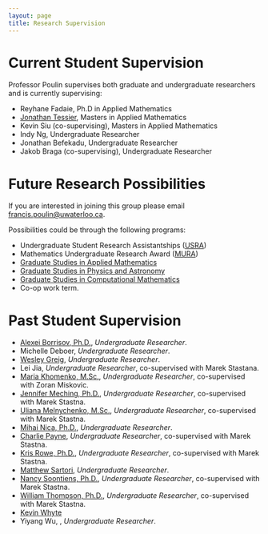 ```yaml
---
layout: page
title: Research Supervision
---
```


# Current Student Supervision

Professor Poulin supervises both graduate and undergraduate researchers and is currently supervising:

- Reyhane Fadaie, Ph.D in Applied Mathematics
- [Jonathan Tessier](https://jonathan-tessier.github.io/), Masters in Applied Mathematics
- Kevin Siu (co-supervising), Masters in Applied Mathematics
- Indy Ng, Undergraduate Researcher
- Jonathan Befekadu, Undergraduate Researcher 
- Jakob Braga (co-supervising), Undergraduate Researcher 

# Future Research Possibilities

If you are interested in joining this group please email <francis.poulin@uwaterloo.ca>.  

Possibilities could be through the following programs:

* Undergraduate Student Research Assistantships ([USRA](https://uwaterloo.ca/applied-mathematics/current-undergraduates/undergraduate-research-opportunities))
* Mathematics Undergraduate Research Award ([MURA](https://uwaterloo.ca/math/research/research-information-students/mathematics-undergraduate-research-award-mura))
* [Graduate Studies in Applied Mathematics](https://uwaterloo.ca/applied-mathematics/graduate-students)
* [Graduate Studies in Physics and Astronomy](https://uwaterloo.ca/physics-astronomy/graduate-studies)
* [Graduate Studies in Computational Mathematics](https://uwaterloo.ca/computational-mathematics/future-masters-students)
* Co-op work term.

# Past Student Supervision

* [Alexei Borrisov, Ph.D.](https://www.researchgate.net/profile/Alexei-Borissov), _Undergraduate Researcher_.
* Michelle Deboer, _Undergraduate Researcher_.
* [Wesley Greig](https://www.linkedin.com/in/wesley-greig-03a70ba3/?originalSubdomain=ca), _Undergraduate Researcher_.
* Lei Jia, _Undergraduate Researcher_, co-supervised with Marek Stastana.
* [Maria Khomenko, M.Sc.](https://www.linkedin.com/in/maria-khomenko-303a63211/?originalSubdomain=nz), _Undergraduate Researcher_, co-supervised with Zoran Miskovic.
* [Jennifer Meching, Ph.D.](https://www.linkedin.com/in/jennifer-mecking-143a794b/), _Undergraduate Researcher_, co-supervised with Marek Stastna.
* [Uliana Melnychenko, M.Sc.](https://www.linkedin.com/in/uliana-melnychenko-msc-1ab70514/), _Undergraduate Researcher_, co-supervised with Marek Stastna.
* [Mihai Nica, Ph.D.](https://www.linkedin.com/in/mihai-nica-61ab3544/), _Undergraduate Researcher_. 
* [Charlie Payne](https://www.linkedin.com/in/cgpayne/), _Undergraduate Researcher_, co-supervised with Marek Stastna.
* [Kris Rowe, Ph.D.](https://www.linkedin.com/in/kris-rowe/), _Undergraduate Researcher_, co-supervised with Marek Stastna.
* [Matthew Sartori](https://www.linkedin.com/in/matthew-sartori/), _Undergraduate Researcher_.
* [Nancy Soontiens, Ph.D.](https://www.linkedin.com/in/nancy-soontiens-21819652/), _Undergraduate Researcher_, co-supervised with Marek Stastna.
* [William Thompson, Ph.D.](https://www.linkedin.com/in/wft/?originalSubdomain=ca), _Undergraduate Researcher_, co-supervised with Marek Stastna.
* [Kevin Whyte](https://www.linkedin.com/in/kevin-whyte-56560a47/)
* Yiyang Wu, , _Undergraduate Researcher_.

